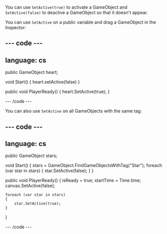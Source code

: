 You can use `SetActive(true)` to activate a GameObject and `SetActive(false)` to deactive a GameObject so that it doesn't appear. 

You can use `SetActive` on a public variable and drag a GameObject in the Inspector:

--- code ---
---
language: cs
---

public GameObject heart;

void Start()
{
    heart.setActive(false)
}

public void PlayerReady()
{
    heart.SetActive(true);
}

--- /code ---

You can also use `SetActive` on all GameObjects with the same tag:

--- code ---
---
language: cs
---

public GameObject stars;

void Start()
{
    stars = GameObject.FindGameObjectsWithTag("Star");
    foreach (var star in stars)
    {
        star.SetActive(false);
    }
}

public void PlayerReady()
{
    isReady = true;
    startTime = Time.time;
    canvas.SetActive(false);
    
    foreach (var star in stars)
    {
        star.SetActive(true);
    }
}

--- /code ---
